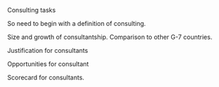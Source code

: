 Consulting tasks

So need to begin with a definition of consulting.

Size and growth of consultantship. Comparison to other G-7 countries.

Justification for consultants

Opportunities for consultant

Scorecard for consultants. 